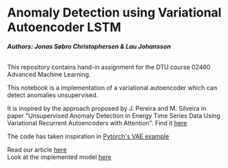 # Anomaly Detection using Variational Autoencoder LSTM

***Authors: Jonas Søbro Christophersen & Lau Johansson*** <br /> <br />


This repository contains hand-in assignment for the DTU course 02460 Advanced Machine Learning. 

This notebook is a implementation of a variational autoencoder which can detect anomalies unsupervised.

It is inspired by the approach proposed by J. Pereira and M. Silveira in paper "Unsupervised Anomaly Detection in Energy Time Series Data Using Variational Recurrent Autoencoders with Attention". Find it [here](https://ieeexplore.ieee.org/document/8614232)

The code has taken inspiration in [Pytorch's VAE example](https://github.com/pytorch/examples/blob/master/vae/main.py)


Read our article [here](https://github.com/LauJohansson/AnomalyDetection_VAE_LSTM/blob/master/Unsupervised%20anomaly%20detection%20using%20variational%20autoencoders%20-%20assessing%20road%20conditions%20for%20lira%20project.pdf) <br />
Look at the implemented model [here](https://github.com/LauJohansson/AnomalyDetection_VariationalAutoencoderLSTM/blob/master/VAE_LSTM_model.ipynb)


